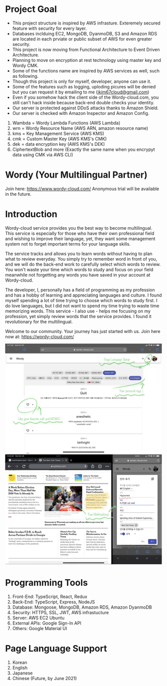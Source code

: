 # Project Goal
- This project structure is inspired by AWS infrasture. Exteremely secured feature with security for every layer.
- Databases inclduing EC2, MongoDB, DyanmoDB, S3 and Amazon RDS are located in each prviate or public subset of AWS for even greater security.
- This project is now moving from Functional Architecture to Event Driven Architecture.
- Planning to move on encryption at rest technology using master key and Wordy CMK.
- Some of the functions name are inspired by AWS services as well, such as following.
- Though this project is only for myself, developer, anyone can use it.
- Some of the features such as logging, uploding picures will be denied but you can request it by emailing to me (jkim67cloud@gmail.com)
- Even if you somehow hack the client side of the Wordy-cloud.com, you still can't hack inside because back-end double checks your identity.
- Our server is protected against DDoS attacks thanks to Amazon Shield.
- Our server is checked with Amazon Inspector and Amazon Config.

1. Wambda = Wordy Lambda Functions (AWS Lambda) 
2. wrn = Wordy Resource Name (AWS ARN, amazon resource name)
3. kms = Key Management Service (AWS KMS)
4. cmk = Custom Master Key (AWS KMS's CMK)
5. dek = data encryption key (AWS KMS's DEK)
6. CiphertextBlob and more (Exactly the same name when you encrypyt data using CMK via AWS CLI)

# Wordy (Your Multilingual Partner)
Join here:
https://www.wordy-cloud.com/
Anonymous trial will be available in the future.

# Introduction
Wordy-cloud service provides you the best way to become multilingual.
This service is especially for those who have their own professional field and wishing to 
improve their language, yet, they want some management system not to forget important 
terms for your language skills. 

The service tracks and allows you to learn words without having to plan what to review everyday.
You simply try to remember word in front of you, and we will do the back-end work 
to carefully select which words to review.
You won't waste your time which words to study and focus on your field
meanwhile not forgetting any words you have saved in your account at Wordy-cloud.

The developer, I, personally has a field of programming as my profession and has a hobby 
of learning and appreciating languages and culture.
I found myself spending a lot of time trying to choose which words to study first.
I do love languages, but I did not want to spend my time trying to waste time memorizing words.
This service - I also use - helps me focusing on my profession, yet simply review words that the service provides. I found it revolutionary for the multilingual.

Welcome to our community. Your journey has just started with us.
Join here now at: https://wordy-cloud.com/

![](https://github.com/PeacefulHaru/wordy/blob/master/img/intro1_features.jpeg)
![](https://github.com/PeacefulHaru/wordy/blob/master/img/intro2_multitask.jpeg)

# Programming Tools
1. Front-End: TypeScript, React, Redux
2. Back-End: TypeScript, Express, NodeJS
3. Database: Mongoose, MongoDB, Amazon RDS, Amazon DyanmoDB
4. Security: HTTPS, SSL, JWT, AWS infrastucture
5. Server: AWS EC2 Ubuntu
6. External APIs: Google Sign-In API
7. Others: Google Material UI

# Page Language Support
1. Korean
2. English
3. Japanese
4. Chinese (Future, by June 2021)
